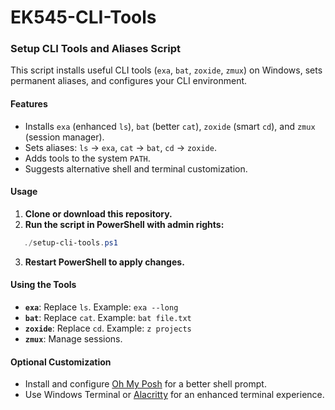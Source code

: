 # EK545-CLI-Tools
### **Setup CLI Tools and Aliases Script**

This script installs useful CLI tools (`exa`, `bat`, `zoxide`, `zmux`) on Windows, sets permanent aliases, and configures your CLI environment.

#### **Features**
- Installs `exa` (enhanced `ls`), `bat` (better `cat`), `zoxide` (smart `cd`), and `zmux` (session manager).
- Sets aliases: `ls` → `exa`, `cat` → `bat`, `cd` → `zoxide`.
- Adds tools to the system `PATH`.
- Suggests alternative shell and terminal customization.

#### **Usage**
1. **Clone or download this repository.**
2. **Run the script in PowerShell with admin rights:**
```powershell
   ./setup-cli-tools.ps1
```
3. **Restart PowerShell to apply changes.**

#### **Using the Tools**

- **`exa`**: Replace `ls`. Example: `exa --long`
- **`bat`**: Replace `cat`. Example: `bat file.txt`
- **`zoxide`**: Replace `cd`. Example: `z projects`
- **`zmux`**: Manage sessions.

#### **Optional Customization**

- Install and configure [Oh My Posh](https://ohmyposh.dev) for a better shell prompt.
- Use Windows Terminal or [Alacritty](https://alacritty.org) for an enhanced terminal experience.

